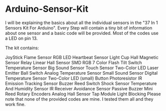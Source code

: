 # Arduino-Sensor-Kit
I will be explaining the basics about all the individual sensors in the "37 In 1 Sensors Kit For Arduino".
Every Step will contain a tiny bit of information about one sensor and a basic code will be provided.
Most of the codes use a LED on pin 13.

The kit contains:

JoyStick
Flame Sensor
RGB LED
Heartbeat Sensor
Light Cup
Hall Magnetic Sensor
Relay
Linear Hall Sensor
SMD RGB
7 Color Flash
Tilt Switch
Temperature Sensor
Big Sound Sensor
Touch Sensor
Two-Color LED
Laser Emitter
Ball Switch
Analog Temperature Sensor
Small Sound Sensor
Digital Temperature Sensor
Two-Color LED (small)
Button
Photoresistor
IR Emission
Tracking Sensor
Buzzer
Reed Switch
Shock Sensor
Temperature And Humidity Sensor
IR Receiver
Avoidance Sensor
Passive Buzzer
Mini Reed
Rotary Encoders
Analog Hall Sensor
Tap Module
Light Blocking
Please note that none of the provided codes are mine. I tested them all and they work fine.
